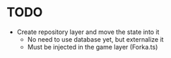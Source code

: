 # TODO
- Create repository layer and move the state into it
  - No need to use database yet, but externalize it
  - Must be injected in the game layer (Forka.ts)